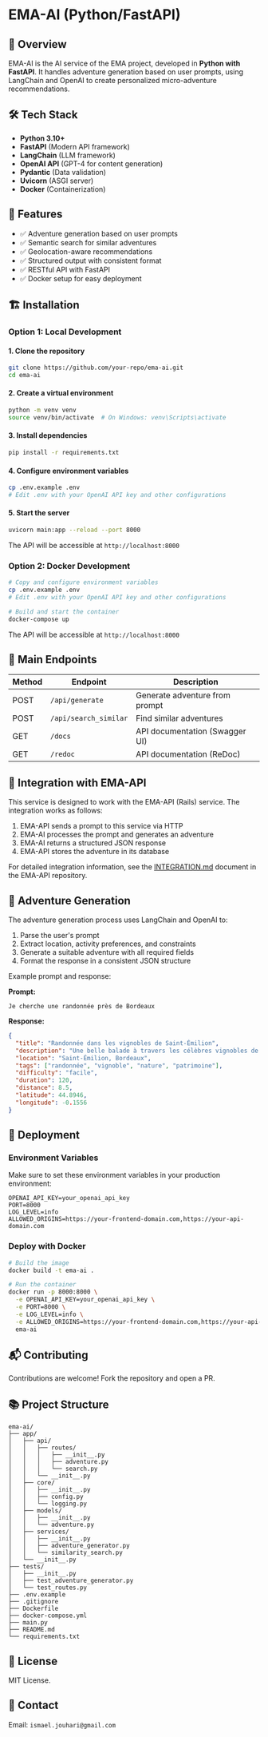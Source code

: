 # EMA-AI (Python/FastAPI)

## 🚀 Overview

EMA-AI is the AI service of the EMA project, developed in **Python with FastAPI**. It handles adventure generation based on user prompts, using LangChain and OpenAI to create personalized micro-adventure recommendations.

## 🛠️ Tech Stack

- **Python 3.10+**
- **FastAPI** (Modern API framework)
- **LangChain** (LLM framework)
- **OpenAI API** (GPT-4 for content generation)
- **Pydantic** (Data validation)
- **Uvicorn** (ASGI server)
- **Docker** (Containerization)

## 📌 Features

- ✅ Adventure generation based on user prompts
- ✅ Semantic search for similar adventures
- ✅ Geolocation-aware recommendations
- ✅ Structured output with consistent format
- ✅ RESTful API with FastAPI
- ✅ Docker setup for easy deployment

## 🏗️ Installation

### **Option 1: Local Development**

#### **1. Clone the repository**

```sh
git clone https://github.com/your-repo/ema-ai.git
cd ema-ai
```

#### **2. Create a virtual environment**

```sh
python -m venv venv
source venv/bin/activate  # On Windows: venv\Scripts\activate
```

#### **3. Install dependencies**

```sh
pip install -r requirements.txt
```

#### **4. Configure environment variables**

```sh
cp .env.example .env
# Edit .env with your OpenAI API key and other configurations
```

#### **5. Start the server**

```sh
uvicorn main:app --reload --port 8000
```

The API will be accessible at `http://localhost:8000`

### **Option 2: Docker Development**

```sh
# Copy and configure environment variables
cp .env.example .env
# Edit .env with your OpenAI API key and other configurations

# Build and start the container
docker-compose up
```

The API will be accessible at `http://localhost:8000`

## 🔧 Main Endpoints

| Method | Endpoint              | Description                    |
| ------ | --------------------- | ------------------------------ |
| POST   | `/api/generate`       | Generate adventure from prompt |
| POST   | `/api/search_similar` | Find similar adventures        |
| GET    | `/docs`               | API documentation (Swagger UI) |
| GET    | `/redoc`              | API documentation (ReDoc)      |

## 🔄 Integration with EMA-API

This service is designed to work with the EMA-API (Rails) service. The integration works as follows:

1. EMA-API sends a prompt to this service via HTTP
2. EMA-AI processes the prompt and generates an adventure
3. EMA-AI returns a structured JSON response
4. EMA-API stores the adventure in its database

For detailed integration information, see the [INTEGRATION.md](INTEGRATION.md) document in the EMA-API repository.

## 🧠 Adventure Generation

The adventure generation process uses LangChain and OpenAI to:

1. Parse the user's prompt
2. Extract location, activity preferences, and constraints
3. Generate a suitable adventure with all required fields
4. Format the response in a consistent JSON structure

Example prompt and response:

**Prompt:**

```
Je cherche une randonnée près de Bordeaux
```

**Response:**

```json
{
  "title": "Randonnée dans les vignobles de Saint-Émilion",
  "description": "Une belle balade à travers les célèbres vignobles de Saint-Émilion, offrant des vues panoramiques sur la campagne bordelaise.",
  "location": "Saint-Émilion, Bordeaux",
  "tags": ["randonnée", "vignoble", "nature", "patrimoine"],
  "difficulty": "facile",
  "duration": 120,
  "distance": 8.5,
  "latitude": 44.8946,
  "longitude": -0.1556
}
```

## 🚀 Deployment

### **Environment Variables**

Make sure to set these environment variables in your production environment:

```
OPENAI_API_KEY=your_openai_api_key
PORT=8000
LOG_LEVEL=info
ALLOWED_ORIGINS=https://your-frontend-domain.com,https://your-api-domain.com
```

### **Deploy with Docker**

```sh
# Build the image
docker build -t ema-ai .

# Run the container
docker run -p 8000:8000 \
  -e OPENAI_API_KEY=your_openai_api_key \
  -e PORT=8000 \
  -e LOG_LEVEL=info \
  -e ALLOWED_ORIGINS=https://your-frontend-domain.com,https://your-api-domain.com \
  ema-ai
```

## 📬 Contributing

Contributions are welcome! Fork the repository and open a PR.

## 📚 Project Structure

```
ema-ai/
├── app/
│   ├── api/
│   │   ├── routes/
│   │   │   ├── __init__.py
│   │   │   ├── adventure.py
│   │   │   └── search.py
│   │   └── __init__.py
│   ├── core/
│   │   ├── __init__.py
│   │   ├── config.py
│   │   └── logging.py
│   ├── models/
│   │   ├── __init__.py
│   │   └── adventure.py
│   ├── services/
│   │   ├── __init__.py
│   │   ├── adventure_generator.py
│   │   └── similarity_search.py
│   └── __init__.py
├── tests/
│   ├── __init__.py
│   ├── test_adventure_generator.py
│   └── test_routes.py
├── .env.example
├── .gitignore
├── Dockerfile
├── docker-compose.yml
├── main.py
├── README.md
└── requirements.txt
```

## 📝 License

MIT License.

## 💬 Contact

Email: `ismael.jouhari@gmail.com`
